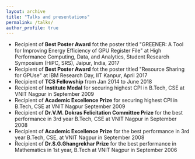 ```yaml
---
layout: archive
title: "Talks and presentations"
permalink: /talks/
author_profile: true
---
```


* Recipient of **Best Poster Award** fot the poster titled "GREENER: A Tool for Improving Energy Efficiency of GPU Register File" at High Performance Computing, Data, and Analytics, Student Research Symposium (HiPC, SRS), Jaipur, India, 2017
* Recipient of **Best Poster Award** fot the poster titled "Resource Sharing for GPUse" at IBM Research Day, IIT Kanpur, April 2017
* Recipient of **TCS Fellowship** from Jan 2014 to June 2018
* Recipient of **Institute Medal** for securing highest CPI in B.Tech, CSE at VNIT Nagpur in September 2009
* Recipient of **Academic Excellence Prize** for securing highest CPI in B.Tech, CSE at VNIT Nagpur September 2009
* Recipient of **Dr.V.M. Dokras Felicitation Committee Prize** for the best performance in 3rd year B.Tech, CSE at VNIT Nagpur in September 2008
* Recipient of **Academic Excellence Prize** for the best performance in 3rd year B.Tech, CSE, at VNIT Nagpur in September 2008
* Recipient of **Dr.S.G.Ghangrekhar Prize** for the best performance in Mathematics in 1st year, B.Tech at VNIT Nagpur in September 2006
